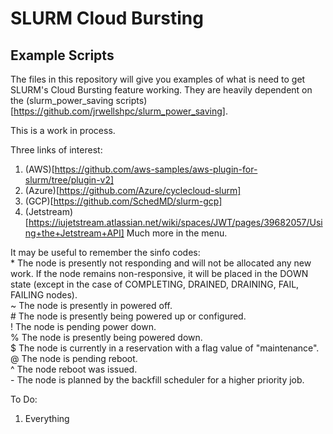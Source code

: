 # SLURM Cloud Bursting
## Example Scripts

The files in this repository will give you examples of what is need to get SLURM's Cloud Bursting feature working. They are heavily dependent on the (slurm_power_saving scripts)[https://github.com/jrwellshpc/slurm_power_saving].

This is a work in process.

Three links of interest:
1. (AWS)[https://github.com/aws-samples/aws-plugin-for-slurm/tree/plugin-v2]
2. (Azure)[https://github.com/Azure/cyclecloud-slurm]
3. (GCP)[https://github.com/SchedMD/slurm-gcp]
4. (Jetstream)[https://iujetstream.atlassian.net/wiki/spaces/JWT/pages/39682057/Using+the+Jetstream+API] Much more in the menu.

It may be useful to remember the sinfo codes:  
\*  The node is presently not responding and will not be allocated any new work. If the node remains non-responsive, it will be placed in the DOWN state (except in the case of COMPLETING, DRAINED, DRAINING, FAIL, FAILING nodes).  
\~  The node is presently in powered off.  
\#  The node is presently being powered up or configured.  
\!  The node is pending power down.  
\%  The node is presently being powered down.  
\$  The node is currently in a reservation with a flag value of "maintenance".  
\@  The node is pending reboot.  
\^  The node reboot was issued.  
\-  The node is planned by the backfill scheduler for a higher priority job.  

To Do:
1. Everything
